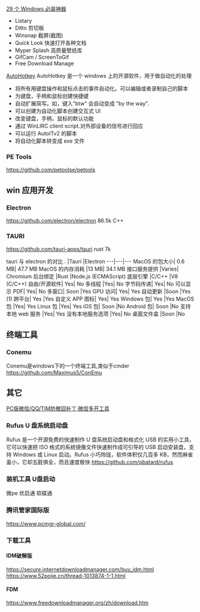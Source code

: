 [29 个 Windows 必装神器](https://zhuanlan.zhihu.com/p/115649634)

- Listary
- Ditto 剪切板
- Winsnap 截屏(截图)
- Quick Look 快速打开各种文档
- Myper Splash 高质量壁纸库
- GifCam / ScreenToGif
- Free Download Manage

[AutoHotkey](https://github.com/Lexikos/AutoHotkey_L)
AutoHotkey 是一个 windows 上的开源软件，用于做自动化的处理

- 将所有用键盘操作和鼠标点击的事件自动化。可以编辑或者录制自己的脚本
- 为键盘，手柄和鼠标创建快捷键
- 自动扩展简写。如，键入"btw" 会自动变成 "by the way".
- 可以创建为自动化脚本创建交互式 UI
- 改变键盘，手柄，鼠标的默认功能
- 通过 WinLIRC client script.对外部设备的信号进行回应
- 可以运行 AutoITv2 的脚本
- 将自动化脚本转变成 exe 文件

### PE Tools

https://github.com/petoolse/petools

## win 应用开发

### Electron

https://github.com/electron/electron 86.5k C++

### TAURI

https://github.com/tauri-apps/tauri rust 7k

tauri 与 electron 的对比
. |Tauri |Electron
---|---|---
MacOS 的包大小| 0.6 MB| 47.7 MB
MacOS 的内存消耗 |13 MB| 34.1 MB
接口服务提供 |Varies| Chromium
后台绑定 |Rust |Node.js (ECMAScript)
底层引擎 |C/C++ |V8 (C/C++)
自由/开源软件| Yes| No
多线程 |Yes| No
字节码传递| Yes| No
可以显示 PDF| Yes| No
多窗口| Soon |Yes
GPU 访问| Yes| Yes
自动更新 |Soon |Yes (1)
跨平台| Yes |Yes
自定义 APP 图标| Yes| Yes
Windows 包| Yes |Yes
MacOS 包 |Yes| Yes
Linux 包 |Yes| Yes
iOS 包| Soon |No
Android 包| Soon |No
支持本地 web 服务 |Yes| Yes
没有本地服务选项 |Yes| No
桌面文件盒 |Soon |No

## 终端工具
### Conemu
Conemu是windows下的一个终端工具,类似于cmder
https://github.com/Maximus5/ConEmu

## 其它
[PC版微信/QQ/TIM防撤回补丁,微信多开工具](https://github.com/huiyadanli/RevokeMsgPatcher)

### Rufus U 盘系统启动盘
Rufus 是一个开源免费的快速制作 U 盘系统启动盘和格式化 USB 的实用小工具，它可以快速把 ISO 格式的系统镜像文件快速制作成可引导的 USB 启动安装盘，支持 Windows 或 Linux 启动。Rufus 小巧玲珑，软件体积仅几百多 KB，然而麻雀虽小，它却五脏俱全，而且速度极快
https://github.com/pbatard/rufus

### 装机工具 U盘启动
微pe
优启通
软碟通




### 腾讯管家国际版
https://www.pcmgr-global.com/

### 下载工具
#### IDM破解版
https://secure.internetdownloadmanager.com/buy_idm.html
https://www.52pojie.cn/thread-1013874-1-1.html

#### FDM
https://www.freedownloadmanager.org/zh/download.htm


